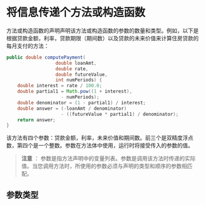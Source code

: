 # 将信息传递个方法或构造函数

方法或构造函数的声明声明该方法或构造函数的参数的数量和类型。例如，以下是根据贷款金额，利率，贷款期限（期间数）以及贷款的未来价值来计算住房贷款的每月支付的方法：

```java
public double computePayment(
                  double loanAmt,
                  double rate,
                  double futureValue,
                  int numPeriods) {
    double interest = rate / 100.0;
    double partial1 = Math.pow((1 + interest), 
                    - numPeriods);
    double denominator = (1 - partial1) / interest;
    double answer = (-loanAmt / denominator)
                    - ((futureValue * partial1) / denominator);
    return answer;
}
```
该方法有四个参数：贷款金额，利率，未来价值和期间数。前三个是双精度浮点数，第四个是一个整数。参数在方法体中使用，运行时将接受传入的参数的值。

> **注意** ： 参数是指方法声明中的变量列表。参数是调用该方法时传递的实际值。当您调用方法时，所使用的参数必须与声明的类型和顺序的参数相匹配。

## 参数类型

